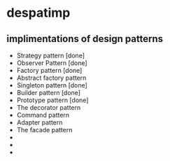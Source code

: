 # despatimp

## implimentations of design patterns

- Strategy pattern [done]
- Observer Pattern [done]
- Factory pattern [done]
- Abstract factory pattern
- Singleton pattern [done]
- Builder pattern [done]
- Prototype pattern [done]
- The decorator pattern
- Command pattern
- Adapter pattern
- The facade pattern
-
-
-

